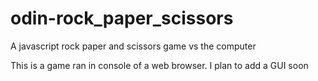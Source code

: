 # odin-rock_paper_scissors
A javascript rock paper and scissors game vs the computer

This is a game ran in console of a web browser.
I plan to add a GUI soon

